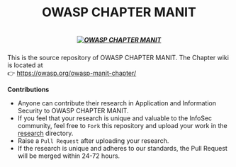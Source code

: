<h1 align="center">OWASP CHAPTER MANIT</h1>

<h5 align="center">
  <br>
  <a href="https://owasp.org/owasp-chapter-manit/">
    <img src="assets/images/logo/owasp_manit_l.png" alt="OWASP CHAPTER MANIT">
  </a>
</h5>

This is the source repository of OWASP CHAPTER MANIT. The Chapter wiki is located at  
👉 https://owasp.org/owasp-manit-chapter/

**Contributions**

- Anyone can contribute their research in Application and Information Security to OWASP CHAPTER MANIT.
- If you feel that your research is unique and valuable to the InfoSec community, feel free to `Fork` this repository and upload your work in the [research](research) directory.
- Raise a `Pull Request` after uploading your research.
- If the research is unique and adheres to our standards, the Pull Request will be merged within 24-72 hours.
